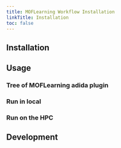 ```yaml
---
title: MOFLearning Workflow Installation
linkTitle: Installation
toc: false
---
```


## Installation


## Usage


### Tree of MOFLearning adida plugin


### Run in local

### Run on the HPC


## Development





